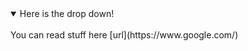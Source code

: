 <details open>
<summary>Here is the drop down!</summary>
<br>
You can read stuff here [url](https://www.google.com/)
</details>

